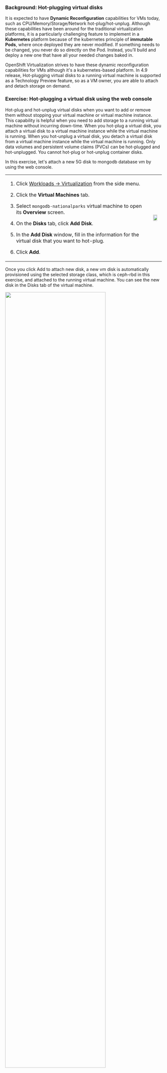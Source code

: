 ### Background: Hot-plugging virtual disks
It is expected to have **Dynamic Reconfiguration** capabilities for VMs today, such as CPU/Memory/Storage/Network hot-plug/hot-unplug.
Although these capabilities have been around for the traditional virtualization platforms, it is a particularly challenging feature to implement in a **Kubernetes** platform because of the kubernetes principle of **immutable Pods**, where once deployed they are never modified. If something needs to be changed, you never do so directly on the Pod. Instead, you’ll build and deploy a new one that have all your needed changes baked in.

OpenShift Virtualization strives to have these dynamic reconfiguration capabilities for VMs although it's a kubernetes-based platform. In 4.9 release, Hot-plugging virtual disks to a running virtual machine is supported as a Technology Preview feature, so as a VM owner, you are able to attach and detach storage on demand.

### Exercise: Hot-plugging a virtual disk using the web console
Hot-plug and hot-unplug virtual disks when you want to add or remove them without stopping your virtual machine or virtual machine instance. This capability is helpful when you need to add storage to a running virtual machine without incurring down-time. When you hot-plug a virtual disk, you attach a virtual disk to a virtual machine instance while the virtual machine is running. When you hot-unplug a virtual disk, you detach a virtual disk from a virtual machine instance while the virtual machine is running. Only data volumes and persistent volume claims (PVCs) can be hot-plugged and hot-unplugged. You cannot hot-plug or hot-unplug container disks.

In this exercise, let's attach a new 5G disk to mongodb database vm by using the web console.
<table>
  <tr>
    <td>

1. Click [Workloads -> Virtualization](https://console-openshift-console.%cluster_subdomain%/k8s/ns/parksmap-demo/virtualization) from the side menu.
   
2. Click the **Virtual Machines** tab.
   
3. Select `mongodb-nationalparks` virtual machine to open its **Overview** screen.

4. On the **Disks** tab, click **Add Disk**.

5. In the **Add Disk** window, fill in the information for the virtual disk that you want to hot-plug.

6. Click **Add**.
   </td>
   <td><img src="img/hot-plug-disk-card.png" width="80%"/></td>
  </tr>
 </table>

Once you click Add to attach new disk, a new vm disk is automatically provisioned using the selected storage class, which is ceph-rbd in this exercise, and attached to the running virtual machine. You can see the new disk in the Disks tab of the virtual machine.

<img src="img/hot-plug-disk-list.png" width="80%"/></td>

To verify if the new 5G disk is recognized and ready to use by the guest operating system, let's connect the console of our virtual machine and list block devices.

1. Click [Workloads -> Virtualization](https://console-openshift-console.%cluster_subdomain%/k8s/ns/parksmap-demo/virtualization) from the side menu.
   
2. Click the **Virtual Machines** tab.
   
3. Select `mongodb-nationalparks` virtual machine to open its **Overview** screen.

4. Navigate to the "**Console**" tab. You'll be able to login with "**centos/redhat**", noting that you may have to click on the console window for it to capture your input.

5. Once you're in the virtual machine, run the lsblk command to list block devices recognized by the operating system.
```execute
sudo lsblk
```
<img src="img/hot-plug-disk-lsblk.png" width="50%"/></td>

### Exercise: Expand the VM's disk
OpenShift allows users to easily resize an existing PersistentVolumeClaim (PVC) objects. You no longer have to manually interact with the storage backend or delete and recreate PV and PVC objects to increase the size of a volume. Shrinking persistent volumes is not supported.

In this exercise, let's resize our hot-plugged 5G disk to 7G by using the web console.
<table>
  <tr>
    <td>

1. Click [Workloads -> Virtualization](https://console-openshift-console.%cluster_subdomain%/k8s/ns/parksmap-demo/virtualization) from the side menu.
   
2. Click the **Virtual Machines** tab.
   
3. Select `mongodb-nationalparks` virtual machine to open its **Overview** screen.

4. On the **Disks** tab, click the **PVC name** of the `PersistingHotplug` disk.

5. In the **PersistentVolumeClaims** window, click **Actions** → **Expand PVC**

6. In the **Expand PersistentVolumeClaim** pop-up window, set the **Total Size** as **7 GiB**

7. Click **Expand**.
   
   </td>
   <td><img src="img/hot-plug-disk-expand-pvc.png" width="100%"/></td>
  </tr>
 </table>

Currently, guest operating systems are not noticed automatically when you expand one of VM disks as we did in this exercise. The feature to automatically notify guest operating systems has already been implemented and merged into the upstream KubeVirt project (https://github.com/kubevirt/kubevirt/pull/5981), and is expected to be added into a future OpenShift Virtualization release.
To verify if the guest operating system has recognized the disk expansion, let's connect the console of our virtual machine and list block devices again.
Size of the hot-plugged disk should still listed as 5G instead of 7G.

1.Click [Workloads -> Virtualization](https://console-openshift-console.%cluster_subdomain%/k8s/ns/parksmap-demo/virtualization) from the side menu.
   
2. Click the **Virtual Machines** tab.
   
3. Select `mongodb-nationalparks` virtual machine to open its **Overview** screen.

4. Navigate to the "**Console**" tab. You'll be able to login with "**centos/redhat**", noting that you may have to click on the console window for it to capture your input.

5. Once you're in the virtual machine, run the lsblk command to list block devices recognized by the operating system.
```execute
sudo lsblk
```
<img src="img/hot-plug-disk-lsblk.png" width="50%"/></td>

OpenShift Virtualization creates one pod for each running virtual machine. This pod's primary container runs the virt-launcher. The main purpose of the virt-launcher Pod is to provide the cgroups and namespaces which will be used to host the VM process.
An instance of `libvirtd` is present in every VM pod. virt-launcher uses libvirtd to manage the life-cycle of the VM process.
libvirt is an open-source API, daemon and management tool for managing platform virtualization including KVM, `virsh` is the most popular command line interface to interact with libvirt daemon `libvirtd`. In other words, you can manage KVM VM’s using `virsh` command line interface.
To send a disk size change event to guest operating system, we can execute `virsh blockresize` command inside the virt-launcher pod of the virtual machine.
Let's connect the terminal of `virt-launcher` pod of our virtual machine and execute `virsh blockresize` command to notify guest operating system so that it can recognize the disk size expansion.

1. Click [Workloads -> Pods](https://console-openshift-console.%cluster_subdomain%/k8s/ns/parksmap-demo/pods) from the side menu.
   
2. Select the Pod whose name starts with `virt-launcher-mongodb-nationalparks` its **Overview** screen.

3. Navigate to the "**Terminal**" tab. You may have to click on the console window for it to capture your input.

4. Once you're in the Pod's terminal, run the following commands to list block devices attached to the running virtual machine.

First list the running virtual machine and note it's Id.
```execute
virsh list
```
~~~bash
 Id   Name                                State
---------------------------------------------------
 1    backup-test_mongodb-nationalparks   running
~~~
Now list the block devices attached to the running virtual machine with `virsh domblklist` command.
```execute
virsh domblklist 1
```
~~~bash
 Target   Source
-----------------------------------------------------------------------------------------------------------
 vda      /dev/mongodb-nationalparks
 vdb      /var/run/kubevirt-ephemeral-disks/cloud-init-data/backup-test/mongodb-nationalparks/noCloud.iso
 sda      /var/run/kubevirt/hotplug-disks/disk-0
~~~
Name of the disk we have expanded should be disk-0. You can check the name of the disk on the **Disks** tab of the virtual machine if you are not sure.
Once you identify the disk which is `sda` in our example, then run the `virsh blockresize` command to notify the guest operating system that the disk is expanded to 7 GB.
```execute
virsh blockresize 1 sda 7g
```
~~~bash
Block device 'sda' is resized
~~~
After executing the `virsh blockresize` command, verify by listing block devices recognized by the operating system again in the virtual machine console.
```execute
sudo lsblk
```
<img src="img/hot-plug-disk-lsblk-expanded.png" width="50%"/></td>

### Exercise: Hot-unplugging a virtual disk using the web console
Hot-unplug virtual disks when you want to remove them without stopping your virtual machine or virtual machine instance. This capability is helpful when you need to remove storage from a running virtual machine without incurring down-time. When you hot-unplug a virtual disk, you detach a virtual disk from a virtual machine instance while the virtual machine is running. Only data volumes and persistent volume claims (PVCs) can be hot-unplugged.

In this exercise, let's detach the disk that we have hot-plugged in the previous exercise from our mongodb database vm by using the web console.
<table>
  <tr>
    <td>

1. Click [Workloads -> Virtualization](https://console-openshift-console.%cluster_subdomain%/k8s/ns/parksmap-demo/virtualization) from the side menu.
   
2. Click the **Virtual Machines** tab.
   
3. Select `mongodb-nationalparks` virtual machine to open its **Overview** screen.

4. Click the **Disks** tab. The page displays a list of disks attached to the virtual machine.

5. Click the Options menu <img src="data:image/png;base64,iVBORw0KGgoAAAANSUhEUgAAABsAAAAjCAIAAADqn+bCAAAACXBIWXMAAA7EAAAOxAGVKw4bAAAA+0lEQVRIie2WMQqEMBBFJ47gUXRBLyBYqbUXULCx9CR2XsAb6AlUEM9kpckW7obdZhwWYWHXX/3i8TPJZEKEUgpOlXFu3JX4V4kmB2qaZhgGKSUiZlkWxzEBC84N9zxv27bdO47Tti0Bs3at4wBgXVca/lJnfN/XPggCGmadIwAsywIAiGhZFk1ydy2EYJKgGCqK4vZUVVU0zKpxnmftp2mi4S/1GhG1N82DMWNNYVmW4zgqpRAxTVMa5t4evlg11nXd9/1eY57nSZIQMKtG13WllLu3bbvrOgJmdUbHwfur8Xniqw6Hh5UYRdGDNowwDA+WvP4UV+JPJ94B1gKUWcTOCT0AAAAASUVORK5CYII=" alt="kebab" title="Options menu"> of the **disk** named `disk-0` which is marked as `PersistingHotplug`

6. Click **Delete**.
   
7. In the confirmation pop-up window, click **Detach** to hot-unplug the disk.
   </td>
   <td><img src="img/hot-plug-disk-detach.png" width="100%"/></td>
  </tr>
 </table>

Once you click **Detach** to hot-unplug the disk it's  detached from the running virtual machine and guest operating system automatically recognizes the event. 
To verify if the 7G disk removal is recognized by the guest operating system, let's connect the console of our virtual machine and list block devices once again. The disk should no longer be listed by the guest operating system.

1. Click [Workloads -> Virtualization](https://console-openshift-console.%cluster_subdomain%/k8s/ns/parksmap-demo/virtualization) from the side menu.
   
2. Click the **Virtual Machines** tab.
   
3. Select `mongodb-nationalparks` virtual machine to open its **Overview** screen.

4. Navigate to the "**Console**" tab. You'll be able to login with "**centos/redhat**", noting that you may have to click on the console window for it to capture your input.

5. Once you're in the virtual machine, run the lsblk command to list block devices recognized by the operating system.
```execute
sudo lsblk
```
<img src="img/hot-plug-disk-lsblk-removed.png" width="50%"/></td>

That's it for hot-plugging and expanding virtual disks - we've hot-plugged a new 5GB disk to our mongodb database virtual machine using OpenShift web console, expanded its size to 7GB and finally hot-unplugged it from our virtual machine.
